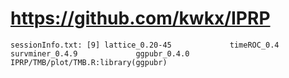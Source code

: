 # https://github.com/kwkx/IPRP

```console
sessionInfo.txt: [9] lattice_0.20-45             timeROC_0.4                 survminer_0.4.9             ggpubr_0.4.0               
IPRP/TMB/plot/TMB.R:library(ggpubr)

```
